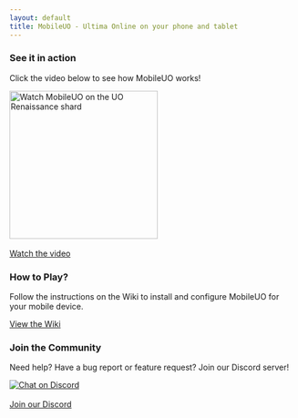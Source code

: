 ```yaml
---
layout: default
title: MobileUO - Ultima Online on your phone and tablet
---
```


 <div class="container px-4" id="hanging-icons">
    <!--<h2 class="pb-2 border-bottom">Learn more:</h2>-->
    <div class="row g-4 pt-5 row-cols-1 row-cols-lg-3">
        <div class="col d-flex align-items-start">
            <div class="icon-square text-body-emphasis bg-body-secondary d-inline-flex align-items-center justify-content-center fs-4 flex-shrink-0 me-3">
                <i class="fa-solid fa-video"></i>
            </div>
            <div>
                <h3 class="fs-2 text-body-emphasis">See it in action</h3>
                <p>Click the video below to see how MobileUO works!</p>
                <a href="http://www.youtube.com/watch?v=fT_gdb_X9oc"><img style="width:260px;" src="https://raw.githubusercontent.com/MobileUO/MobileUO/refs/heads/master/docs/images/MobileUORenaissanceCaptureVideoThumbnail.png" alt="Watch MobileUO on the UO Renaissance shard" /></a>
                <br /><br />
                <a href="http://www.youtube.com/watch?v=fT_gdb_X9oc" class="btn btn-primary">
                    Watch the video
                </a>
            </div>
        </div>
        <div class="col d-flex align-items-start">
            <div class="icon-square text-body-emphasis bg-body-secondary d-inline-flex align-items-center justify-content-center fs-4 flex-shrink-0 me-3">
                <i class="fa-solid fa-gamepad"></i>
            </div>
            <div>
                <h3 class="fs-2 text-body-emphasis">How to Play?</h3>
                <p>Follow the instructions on the Wiki to install and configure MobileUO for your mobile device.</p>
                <a href="https://github.com/MobileUO/MobileUO/wiki" class="btn btn-primary">
                    View the Wiki
                </a>
            </div>
        </div>
        <div class="col d-flex align-items-start">
            <div class="icon-square text-body-emphasis bg-body-secondary d-inline-flex align-items-center justify-content-center fs-4 flex-shrink-0 me-3">
                <i class="fa-solid fa-comment"></i>
            </div>
            <div>
                <h3 class="fs-2 text-body-emphasis">Join the Community</h3>
                <p>Need help? Have a bug report or feature request? Join our Discord server!</p>
                <a href="https://discord.gg/d6NQsj3"><img src="https://img.shields.io/discord/687638336482836481?logo=discord" alt="Chat on Discord" /></a>
                <br /><br />
                <a href="https://discord.gg/d6NQsj3" class="btn btn-primary">
                    Join our Discord
                </a>
                <br /><br />
            </div>
        </div>
    </div>
</div>